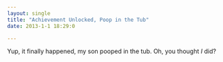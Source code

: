 ```yaml
---
layout: single
title: "Achievement Unlocked, Poop in the Tub"
date: 2013-1-1 18:29:0

---
```


Yup, it finally happened, my son pooped in the tub. Oh, you thought *I* did?
